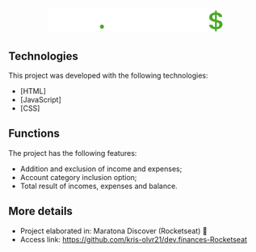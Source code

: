 <h1 align="center">
  <img src= "./assets/logo.svg" alt= "Logo Dev Finance">
</h1>

## Technologies

This project was developed with the following technologies:

- [HTML]
- [JavaScript]
- [CSS]


## Functions

The project has the following features:

- Addition and exclusion of income and expenses;
- Account category inclusion option;
- Total result of incomes, expenses and balance.


## More details

- Project elaborated in: Maratona Discover (Rocketseat) 🚀
- Access link: https://github.com/kris-olvr21/dev.finances-Rocketseat
